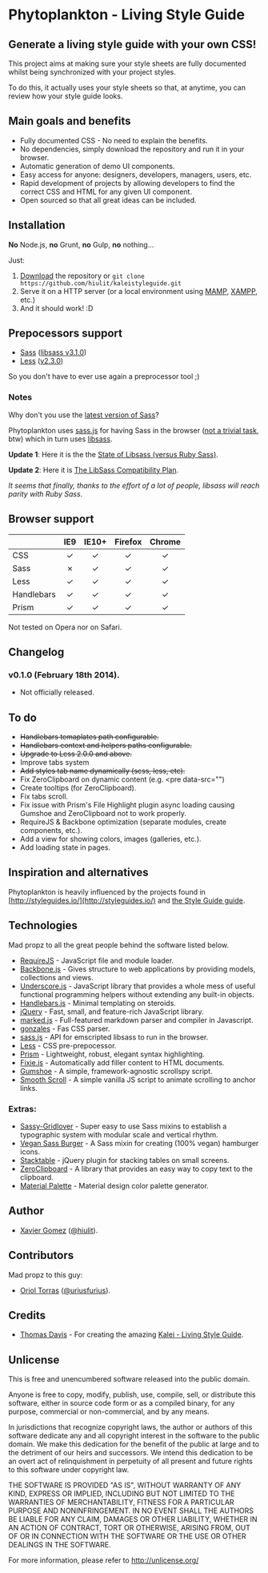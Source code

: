 # Phytoplankton - Living Style Guide

## Generate a living style guide with your own CSS!

This project aims at making sure your style sheets are fully documented whilst being synchronized with your project styles.

To do this, it actually uses your style sheets so that, at anytime, you can review how your style guide looks.

## Main goals and benefits

* Fully documented CSS - No need to explain the benefits.
* No dependencies, simply download the repository and run it in your browser.
* Automatic generation of demo UI components.
* Easy access for anyone: designers, developers, managers, users, etc.
* Rapid development of projects by allowing developers to find the correct CSS and HTML for any given UI component.
* Open sourced so that all great ideas can be included.

## Installation

**No** Node.js, **no** Grunt, **no** Gulp, **no** nothing...

Just:

1. [Download](https://github.com/hiulit/kaleistyleguide) the repository or `git clone https://github.com/hiulit/kaleistyleguide.git`
2. Serve it on a HTTP server (or a local environment using [MAMP](http://www.mamp.info/),
 [XAMPP](http://www.apachefriends.org/), etc.)
3. And it should work! :D

## Prepocessors support

* [Sass](http://sass-lang.com/) ([libsass v3.1.0](https://github.com/sass/libsass/releases/tag/3.1.0))
* [Less](http://lesscss.org/) ([v2.3.0](https://github.com/less/less.js/releases/tag/v2.3.0))

So you don't have to ever use again a preprocessor tool ;)

### Notes

Why don't you use the [latest version of Sass](http://sass-lang.com/documentation/file.SASS_CHANGELOG.html)?

Phytoplankton uses [sass.js](https://github.com/medialize/sass.js) for having Sass in the browser
([not a trivial task](http://blog.rodneyrehm.de/archives/33-libsass.js-An-Emscripten-Experiment.html), btw)
which in turn uses [libsass](https://github.com/hcatlin/libsass).

**Update 1**: Here it is the the [State of Libsass (versus Ruby Sass)](http://www.solitr.com/blog/2014/01/state-of-libsass/).

**Update 2**: Here it is [The LibSass Compatibility Plan](https://github.com/sass/libsass/wiki/The-LibSass-Compatibility-Plan).

*It seems that finally, thanks to the effort of a lot of people,  libsass will reach parity with Ruby Sass*.

## Browser support

| 				| IE9 		| IE10+ 	| Firefox 	| Chrome	|
| :--			| :-: 		| :-: 		| :-: 		| :-: 		|
| CSS	 		| &#x2713; 	| &#x2713; 	| &#x2713; 	| &#x2713; 	|
| Sass 			| &#x2717;	| &#x2713; 	| &#x2713; 	| &#x2713; 	|
| Less 			| &#x2713; 	| &#x2713; 	| &#x2713; 	| &#x2713; 	|
| Handlebars 	| &#x2713; 	| &#x2713; 	| &#x2713; 	| &#x2713; 	|
| Prism 		| &#x2713; 	| &#x2713; 	| &#x2713; 	| &#x2713; 	|

Not tested on Opera nor on Safari.

## Changelog

### v0.1.0 (February 18th 2014).

* Not officially released.

## To do

* ~~Handlebars temaplates path configurable.~~
* ~~Handlebars context and helpers paths configurable.~~
* ~~Upgrade to Less 2.0.0 and above.~~
* Improve tabs system
* ~~Add styles tab name dynamically (scss, less, etc).~~
* Fix ZeroClipboard on dynamic content (e.g. <pre data-src="")
* Create tooltips (for ZeroClipboard).
* Fix tabs scroll.
* Fix issue with Prism's File Highlight plugin async loading causing Gumshoe and ZeroClipboard not to work properly.
* RequireJS & Backbone optimization (separate modules, create components, etc.).
* Add a view for showing colors, images (galleries, etc.).
* Add loading state in pages.

## Inspiration and alternatives

Phytoplankton is heavily influenced by the projects found in [http://styleguides.io/](http://styleguides.io/) and [the Style Guide guide](http://vinspee.me/style-guide-guide/).

## Technologies

Mad propz to all the great people behind the software listed below.

* [RequireJS](http://requirejs.org/) - JavaScript file and module loader.
* [Backbone.js](http://backbonejs.org/) - Gives structure to web applications by providing models, collections and views.
* [Underscore.js](http://underscorejs.org/) - JavaScript library that provides a whole mess of useful functional programming helpers without extending any built-in objects.
* [Handlebars.js](http://handlebarsjs.com/) - Minimal templating on steroids.
* [jQuery](http://jquery.com) - Fast, small, and feature-rich JavaScript library.
* [marked.js](https://github.com/chjj/marked) - Full-featured markdown parser and compiler in Javascript.
* [gonzales](https://github.com/css/gonzales) - Fas CSS parser.
* [sass.js](https://github.com/medialize/sass.js) - API for emscripted libsass to run in the browser.
* [Less](http://lesscss.org/) - CSS pre-prepocessor.
* [Prism](http://prismjs.com/) - Lightweight, robust, elegant syntax highlighting.
* [Fixie.js](https://github.com/ryhan/fixie) - Automatically add filler content to HTML documents.
* [Gumshoe](https://github.com/cferdinandi/gumshoe) - A simple, framework-agnostic scrollspy script.
* [Smooth Scroll](https://github.com/cferdinandi/smooth-scroll) - A simple vanilla JS script to animate scrolling to anchor links.

### Extras:

* [Sassy-Gridlover](https://github.com/hiulit/Sassy-Gridlover) - Super easy to use Sass mixins to establish a typographic system with modular scale and vertical rhythm.
* [Vegan Sass Burger](http://joren.co/sass-burger/) - A Sass mixin for creating (100% vegan) hamburger icons.
* [Stacktable](https://github.com/johnpolacek/stacktable.js/) - jQuery plugin for stacking tables on small screens.
* [ZeroClipboard](https://github.com/zeroclipboard/zeroclipboard) - A library that provides an easy way to copy text to the clipboard.
* [Material Palette](http://www.materialpalette.com/teal/green) - Material design color palette generator.

## Author

* [Xavier Gomez](https://github.com/hiulit) ([@hiulit](https://twitter.com/hiulit)).

## Contributors

Mad propz to this guy:

* [Oriol Torras](https://github.com/otorras) ([@uriusfurius](https://twitter.com/uriusfurius)).

## Credits

* [Thomas Davis](http://thomasdavis.github.com) - For creating the amazing [Kalei - Living Style Guide](https://github.com/thomasdavis/kaleistyleguide/).

## Unlicense

This is free and unencumbered software released into the public domain.

Anyone is free to copy, modify, publish, use, compile, sell, or distribute this software, either in source code form or as a compiled binary, for any purpose, commercial or non-commercial, and by any means.

In jurisdictions that recognize copyright laws, the author or authors of this software dedicate any and all copyright interest in the software to the public domain. We make this dedication for the benefit of the public at large and to the detriment of our heirs and successors. We intend this dedication to be an overt act of relinquishment in perpetuity of all present and future rights to this software under copyright law.

THE SOFTWARE IS PROVIDED "AS IS", WITHOUT WARRANTY OF ANY KIND, EXPRESS OR IMPLIED, INCLUDING BUT NOT LIMITED TO THE WARRANTIES OF MERCHANTABILITY, FITNESS FOR A PARTICULAR PURPOSE AND NONINFRINGEMENT. IN NO EVENT SHALL THE AUTHORS BE LIABLE FOR ANY CLAIM, DAMAGES OR OTHER LIABILITY, WHETHER IN AN ACTION OF CONTRACT, TORT OR OTHERWISE, ARISING FROM, OUT OF OR IN CONNECTION WITH THE SOFTWARE OR THE USE OR OTHER DEALINGS IN THE SOFTWARE.

For more information, please refer to http://unlicense.org/